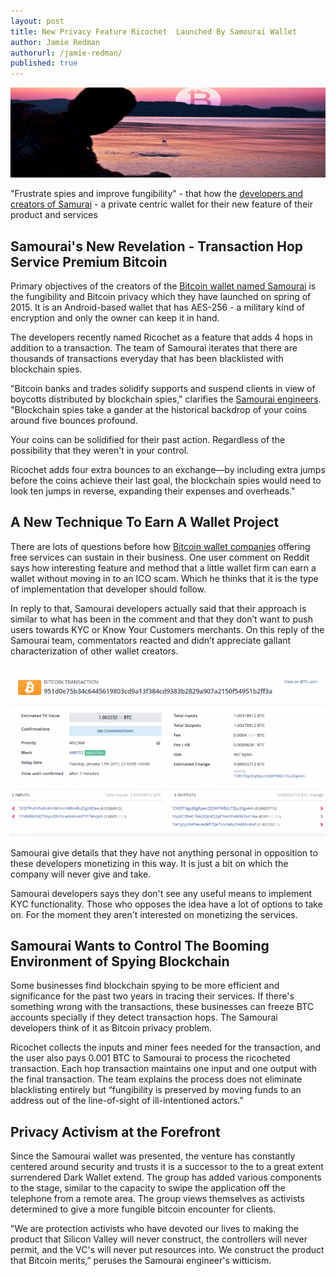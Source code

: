 ```yaml
---
layout: post
title: New Privacy Feature Ricochet  Launched By Samourai Wallet
author: Jamie Redman
authorurl: /jamie-redman/
published: true
---
```


<p><center><img src="/images/new-privacy-feature-ricochet-launched-by-samourai-wallet.jpg" alt="samourai-wallet"/></center></p>

<p>"Frustrate spies and improve fungibility" - that how the <a href="/how-to-keep-your-bitcoin-privacy-and-security-online/">developers and creators of Samurai</a> - a private centric wallet for their new feature of their product and services</p>

<h2>Samourai's New Revelation - Transaction Hop Service Premium Bitcoin </h2>

<p>Primary objectives of the creators of the <a href="/how-banks-can-benefit-from-blockchain/">Bitcoin wallet named Samourai</a> is the fungibility and Bitcoin privacy which they have launched on spring of 2015. It is an Android-based wallet that has AES-256 - a military kind of encryption and only the owner can keep it in hand. </p>

<p>The developers recently named Ricochet as a feature that adds 4 hops in addition to a transaction. The team of Samourai iterates that there are thousands of transactions everyday that has been blacklisted with blockchain spies.</p>

<p>"Bitcoin banks and trades solidify supports and suspend clients in view of boycotts distributed by blockchain spies," clarifies the <a href="/bitcoin-cold-storage/">Samourai engineers</a>. "Blockchain spies take a gander at the historical backdrop of your coins around five bounces profound. </p>

<p>Your coins can be solidified for their past action. Regardless of the possibility that they weren't in your control. </p>

<p>Ricochet adds four extra bounces to an exchange—by including extra jumps before the coins achieve their last goal, the blockchain spies would need to look ten jumps in reverse, expanding their expenses and overheads."</p>

<h2>A New Technique To Earn A Wallet Project</h2>

<p>There are lots of questions before how <a href="/bitcoin-privacy-technologies-zerocash-confidential-transactions/">Bitcoin wallet companies</a> offering free services can sustain in their business.  One user comment on Reddit says how interesting feature and method that a little wallet firm can earn a wallet without moving in to an ICO scam. Which he thinks that it is the type of implementation that developer should follow.</p>

<p>In reply to that, Samourai developers actually said that their approach is similar to what has been in the comment and that they don’t want to push users towards KYC or Know Your Customers merchants. On this reply of the Samourai team, commentators reacted and didn’t appreciate gallant characterization of other wallet creators. </p>

<p><center><img src="/images/new-privacy-feature-ricochet-launched-by-samourai-wallet-ricochet.png" alt="Ricochet"/></center></p>


<p>Samourai give details that they have not anything personal in opposition to these developers monetizing in this way. It is just a bit on which the company will never give and take.</p>

<p>Samourai developers says they don't see any useful means to implement KYC functionality. Those who opposes the idea have a lot of options to take on. For the moment they aren't interested on monetizing the services.</p>

<h2>Samourai Wants to Control The Booming Environment of Spying Blockchain</h2>

<p>Some businesses find blockchain spying to be more efficient and significance for the past two years in tracing their services. If there's something wrong with the transactions, these businesses can freeze BTC accounts specially if they detect transaction hops. The Samourai developers think of it as Bitcoin privacy problem.</p>

<p>Ricochet collects the inputs and miner fees needed for the transaction, and the user also pays 0.001 BTC to Samourai to process the ricocheted transaction. Each hop transaction maintains one input and one output with the final transaction. The team explains the process does not eliminate blacklisting entirely but “fungibility is preserved by moving funds to an address out of the line-of-sight of ill-intentioned actors.”</p>

<h2>Privacy Activism at the Forefront</h2>

<p>Since the Samourai wallet was presented, the venture has constantly centered around security and trusts it is a successor to the to a great extent surrendered Dark Wallet extend. The group has added various components to the stage, similar to the capacity to swipe the application off the telephone from a remote area. The group views themselves as activists determined to give a more fungible bitcoin encounter for clients.</p>

<p>"We are protection activists who have devoted our lives to making the product that Silicon Valley will never construct, the controllers will never permit, and the VC's will never put resources into. We construct the product that Bitcoin merits," peruses the Samourai engineer's witticism.</p>


